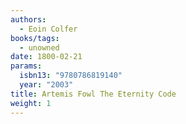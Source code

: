 ```yaml
---
authors:
  - Eoin Colfer
books/tags:
  - unowned
date: 1800-02-21
params:
  isbn13: "9780786819140"
  year: "2003"
title: Artemis Fowl The Eternity Code
weight: 1
---
```


<!--more-->
